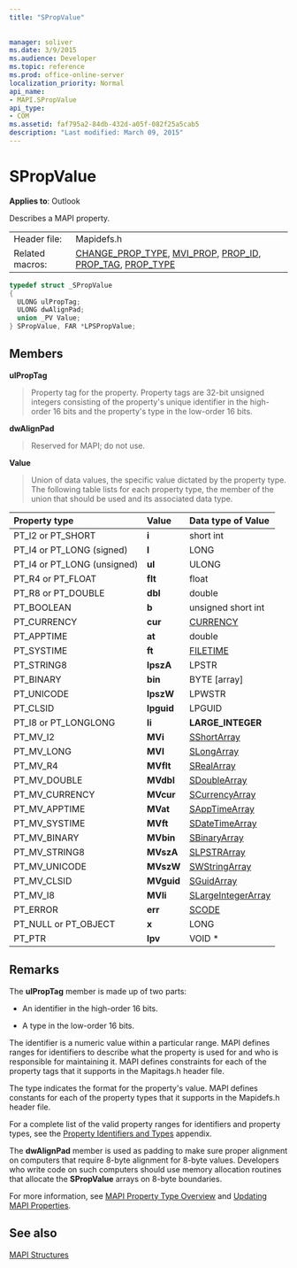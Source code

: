 ```yaml
---
title: "SPropValue"
 
 
manager: soliver
ms.date: 3/9/2015
ms.audience: Developer
ms.topic: reference
ms.prod: office-online-server
localization_priority: Normal
api_name:
- MAPI.SPropValue
api_type:
- COM
ms.assetid: faf795a2-84db-432d-a05f-082f25a5cab5
description: "Last modified: March 09, 2015"
---
```


# SPropValue

  
  
**Applies to**: Outlook 
  
Describes a MAPI property.
  
|||
|:-----|:-----|
|Header file:  <br/> |Mapidefs.h  <br/> |
|Related macros:  <br/> |[CHANGE_PROP_TYPE](change_prop_type.md), [MVI_PROP](mvi_prop.md), [PROP_ID](prop_id.md), [PROP_TAG](prop_tag.md), [PROP_TYPE](prop_type.md) <br/> |
   
```cpp
typedef struct _SPropValue
{
  ULONG ulPropTag;
  ULONG dwAlignPad;
  union _PV Value;
} SPropValue, FAR *LPSPropValue;

```

## Members

 **ulPropTag**
  
> Property tag for the property. Property tags are 32-bit unsigned integers consisting of the property's unique identifier in the high-order 16 bits and the property's type in the low-order 16 bits.
    
 **dwAlignPad**
  
> Reserved for MAPI; do not use. 
    
 **Value**
  
> Union of data values, the specific value dictated by the property type. The following table lists for each property type, the member of the union that should be used and its associated data type.
    
|**Property type**|**Value**|**Data type of Value**|
|:-----|:-----|:-----|
|PT_I2 or PT_SHORT  <br/> |**i** <br/> |short int  <br/> |
|PT_I4 or PT_LONG (signed)  <br/> |**l** <br/> |LONG  <br/> |
|PT_I4 or PT_LONG (unsigned)  <br/> |**ul** <br/> |ULONG  <br/> |
|PT_R4 or PT_FLOAT  <br/> |**flt** <br/> |float  <br/> |
|PT_R8 or PT_DOUBLE  <br/> |**dbl** <br/> |double  <br/> |
|PT_BOOLEAN  <br/> |**b** <br/> |unsigned short int  <br/> |
|PT_CURRENCY  <br/> |**cur** <br/> |[CURRENCY](currency.md) <br/> |
|PT_APPTIME  <br/> |**at** <br/> |double  <br/> |
|PT_SYSTIME  <br/> |**ft** <br/> |[FILETIME](filetime.md) <br/> |
|PT_STRING8  <br/> |**lpszA** <br/> |LPSTR  <br/> |
|PT_BINARY  <br/> |**bin** <br/> |BYTE [array]  <br/> |
|PT_UNICODE  <br/> |**lpszW** <br/> |LPWSTR  <br/> |
|PT_CLSID  <br/> |**lpguid** <br/> |LPGUID  <br/> |
|PT_I8 or PT_LONGLONG  <br/> |**li** <br/> |**LARGE_INTEGER** <br/> |
|PT_MV_I2  <br/> |**MVi** <br/> |[SShortArray](sshortarray.md) <br/> |
|PT_MV_LONG  <br/> |**MVI** <br/> |[SLongArray](slongarray.md) <br/> |
|PT_MV_R4  <br/> |**MVflt** <br/> |[SRealArray](srealarray.md) <br/> |
|PT_MV_DOUBLE  <br/> |**MVdbl** <br/> |[SDoubleArray](sdoublearray.md) <br/> |
|PT_MV_CURRENCY  <br/> |**MVcur** <br/> |[SCurrencyArray](scurrencyarray.md) <br/> |
|PT_MV_APPTIME  <br/> |**MVat** <br/> |[SAppTimeArray](sapptimearray.md) <br/> |
|PT_MV_SYSTIME  <br/> |**MVft** <br/> |[SDateTimeArray](sdatetimearray.md) <br/> |
|PT_MV_BINARY  <br/> |**MVbin** <br/> |[SBinaryArray](sbinaryarray.md) <br/> |
|PT_MV_STRING8  <br/> |**MVszA** <br/> |[SLPSTRArray](slpstrarray.md) <br/> |
|PT_MV_UNICODE  <br/> |**MVszW** <br/> |[SWStringArray](swstringarray.md) <br/> |
|PT_MV_CLSID  <br/> |**MVguid** <br/> |[SGuidArray](sguidarray.md) <br/> |
|PT_MV_I8  <br/> |**MVli** <br/> |[SLargeIntegerArray](slargeintegerarray.md) <br/> |
|PT_ERROR  <br/> |**err** <br/> |[SCODE](scode.md) <br/> |
|PT_NULL or PT_OBJECT  <br/> |**x** <br/> |LONG  <br/> |
|PT_PTR  <br/> |**lpv** <br/> |VOID \*  <br/> |
   
## Remarks

The **ulPropTag** member is made up of two parts: 
  
- An identifier in the high-order 16 bits.
    
- A type in the low-order 16 bits.
    
The identifier is a numeric value within a particular range. MAPI defines ranges for identifiers to describe what the property is used for and who is responsible for maintaining it. MAPI defines constraints for each of the property tags that it supports in the Mapitags.h header file.
  
The type indicates the format for the property's value. MAPI defines constants for each of the property types that it supports in the Mapidefs.h header file. 
  
For a complete list of the valid property ranges for identifiers and property types, see the [Property Identifiers and Types](property-identifiers-and-types.md) appendix. 
  
The **dwAlignPad** member is used as padding to make sure proper alignment on computers that require 8-byte alignment for 8-byte values. Developers who write code on such computers should use memory allocation routines that allocate the **SPropValue** arrays on 8-byte boundaries. 
  
For more information, see [MAPI Property Type Overview](mapi-property-type-overview.md) and [Updating MAPI Properties](updating-mapi-properties.md). 
  
## See also



[MAPI Structures](mapi-structures.md)

